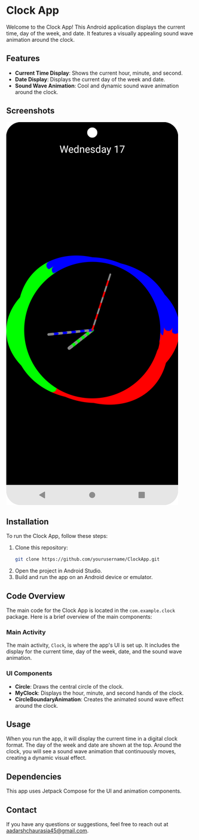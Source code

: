 # Clock App

Welcome to the Clock App! This Android application displays the current time, day of the week, and date. It features a visually appealing sound wave animation around the clock.

## Features

- **Current Time Display**: Shows the current hour, minute, and second.
- **Date Display**: Displays the current day of the week and date.
- **Sound Wave Animation**: Cool and dynamic sound wave animation around the clock.

## Screenshots

![Screenshot 1](/ClockApp.png)

## Installation

To run the Clock App, follow these steps:

1. Clone this repository:
    ```bash
    git clone https://github.com/yourusername/ClockApp.git
    ```
2. Open the project in Android Studio.
3. Build and run the app on an Android device or emulator.

## Code Overview

The main code for the Clock App is located in the `com.example.clock` package. Here is a brief overview of the main components:

### Main Activity

The main activity, `Clock`, is where the app's UI is set up. It includes the display for the current time, day of the week, date, and the sound wave animation.

### UI Components

- **Circle**: Draws the central circle of the clock.
- **MyClock**: Displays the hour, minute, and second hands of the clock.
- **CircleBoundaryAnimation**: Creates the animated sound wave effect around the clock.

## Usage

When you run the app, it will display the current time in a digital clock format. The day of the week and date are shown at the top. Around the clock, you will see a sound wave animation that continuously moves, creating a dynamic visual effect.

## Dependencies

This app uses Jetpack Compose for the UI and animation components.

## Contact

If you have any questions or suggestions, feel free to reach out at [aadarshchaurasia45@gmail.com](mailto:aadarshchaurasia45@gmail.com).
